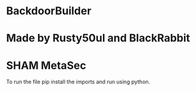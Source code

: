 # BackdoorBuilder
# Made by Rusty50ul and BlackRabbit
# SHAM MetaSec
To run the file pip install the imports and run using python.
